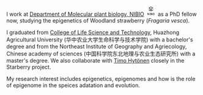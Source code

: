 I work at [Department of Molecular plant biology, NIBIO](https://www.nibio.no/en) <img src='./images/NIBIO_400x400.jpg' style='width: 2em;'> as a PhD fellow now, studying the epigenetics of Woodland strawberry (_Fragaria vesca_). 

I graduated from [College of Life Science and Technology](http://lst.hzau.edu.cn/English/HOME.htm), Huazhong Agricultural University (华中农业大学生命科学与技术学院) with a bachelor's degree and from the Northeast Institute of Geography and Agriecology, Chinese academy of sciences (中国科学院东北地理与农业生态研究所) with a master's degree. We also collaborate with [Timo Hytönen](https://researchportal.helsinki.fi/en/persons/timo-hyt%C3%B6nen) closely in the Starberry project. 

My research interest includes epigenetics, epigenomes and how is the role of epigenome in the speices adatation and evolution. 
